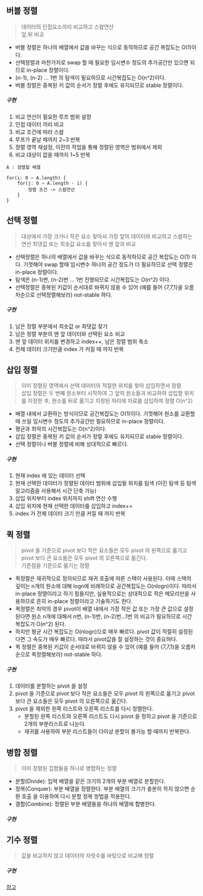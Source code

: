 ## 버블 정렬
> 데이터의 인접요소끼리 비교하고 스왑연산 <br/>
> 앞,뒤 비교 <br/>
- 버블 정렬은 하나의 배열에서 값을 바꾸는 식으로 동작하므로 공간 복잡도는 O(1)이다.
- 선택정렬과 마찬가지로 swap 할 때 필요한 임시변수 정도의 추가공간만 있으면 되므로 in-place 정렬이다.
- (n-1), (n-2) ... 1번 의 탐색이 필요하므로 시간복잡도는 O(n^2)이다.
- 버블 정렬은 중복된 키 값의 순서가 정렬 후에도 유지되므로 stable 정렬이다.
##### 구현
1. 비교 연산이 필요한 루프 범위 설정
2. 인접 데이터 끼리 비교
3. 비교 조건에 따라 스왑
4. 루프가 끝날 때까지 2~3 반복
5. 정렬 영역 재설정, 이전의 작업을 통해 정렬된 영역은 범위에서 제외
6. 비교 대상이 없을 때까지 1~5 반복
```
A : 정렬할 배열

for(i: 0 ~ A.length) {
    for(j: 0 ~ A.length - i) {
        정렬 조건 -> 스왑연산
    }
}
```
## 선택 정렬
> 대상에서 가장 크거나 작은 요소 찾아서 가장 앞의 데이터와 비교하고 스왑하는 연산
> 최댓값 또는 최솟값 요소를 찾아서 맨 앞과 비교
- 선택정렬은 하나의 배열에서 값을 바꾸는 식으로 동작하므로 공간 복잡도는 O(1) 이다. 기껏해야 swap 할때 임시변수 하나의 공간 정도가 더 필요하므로 선택 정렬은 in-place 정렬이다.
- 탐색은 (n-1)번, (n-2)번 ... 1번 진행되므로 시간복잡도는 O(n^2) 이다.
- 선택정렬은 중복된 키값이 순서대로 바뀌지 않을 수 있어 (예를 들어 {7,7,1}을 오름차순으로 선택정렬해보라) not-stable 하다.
##### 구현
1. 남은 정렬 부분에서 최솟값 or 최댓값 찾기
2. 남은 정렬 부분의 맨 앞 데이터와 선택된 요소 비교
3. 맨 앞 데이터 위치를 변경하고 index++, 남은 정렬 범위 축소
4. 전체 데이터 크기만큼 index 가 커질 때 까지 반복

## 삽입 정렬
> 이미 정렬된 영역에서 선택 데이터의 적절한 위치를 찾아 삽입하면서 정렬 <br/>
> 삽입 정렬은 두 번째 원소부터 시작하여 그 앞의 원소들과 비교하여 삽입할 위치를 지정한 후, 원소를 뒤로 옮기고 지정된 자리에 자료를 삽입하여 정렬
> O(n^2)
- 배열 내에서 교환하는 방식이므로 공간복잡도는 O(1)이다. 기껏해야 원소를 교환할 때 쓰일 임시변수 정도의 추가공간만 필요하므로 in-place 정렬이다.
- 평균과 최악의 시간복잡도는 O(n^2)이다.
- 삽입 정렬은 중복된 키 값의 순서가 정렬 후에도 유지되므로 stable 정렬이다.
- 선택 정렬이나 버블 정렬에 비해 상대적으로 빠르다.
##### 구현
1. 현재 index 에 있는 데이터 선택
2. 현재 선택한 데이터가 정렬된 데이터 범위에 삽입될 위치를 탐색 (이진 탐색 등 탐색 알고리즘을 사용해서 시간 단축 가능)
3. 삽입 위치부터 index 위치까지 shift 연산 수행
4. 삽입 위치에 현재 선택한 데이터를 삽입하고 index++
5. index 가 전체 데이터 크기 만큼 커질 때 까지 반복


## 퀵 정렬
> pivot 을 기준으로 pivot 보다 작은 요소들은 모두 pivot 의 왼쪽으로 옮기고 pivot 보다 큰 요소들은 모두 pivot 의 오른쪽으로 옮긴다.<br/>
> 기준점을 기준으로 옮기는 정렬
- 퀵정렬은 재귀적으로 정의되므로 재귀 호출에 따른 스택이 사용된다. 이때 스택의 깊이는 n개의 원소에 대해 logn에 비례하므로 공간복잡도는 O(nlogn)이다. 따라서 in-place 정렬이라고 하기 힘들지만, 실용적으로는 상대적으로 작은 메모리만을 사용하므로 흔히 in-place 정렬이라고 기술하기도 한다.
- 퀵정렬은 최악의 경우 pivot이 배열 내에서 가장 작은 값 또는 가장 큰 값으로 설정된다면 원소 n개에 대해서 n번, (n-1)번, (n-2)번...1번 의 비교가 필요하므로 시간 복잡도가 O(n^2) 된다.
- 하지만 평균 시간 복잡도는 O(nlogn)으로 매우 빠르다. pivot 값이 적절히 설정된다면 그 속도가 매우 빠르다. 따라서 pivot값을 잘 설정하는 것이 중요하다.
- 퀵 정렬은 중복된 키값이 순서대로 바뀌지 않을 수 있어 (예를 들어 {7,7,1}을 오름차순으로 퀵정렬해보라) not-stable 하다.
##### 구현
1. 데이터를 분할하는 pivot 을 설정
2. pivot 을 기준으로 pivot 보다 작은 요소들은 모두 pivot 의 왼쪽으로 옮기고 pivot 보다 큰 요소들은 모두 pivot 의 오른쪽으로 옮긴다.
3. pivot 을 제외한 왼쪽 리스트와 오른쪽 리스트를 다시 정렬한다.
   - 분할된 왼쪽 리스트와 오른쪽 리스트도 다시 pivot 을 정하고 pivot 을 기준으로 2개의 부분리스트로 나눈다.
   - 재귀를 사용하여 부분 리스트들이 더이상 분할이 불가능 할 때까지 반복한다.
    
## 병합 정렬
> 이미 정렬된 집합들을 하나로 병합하는 정렬
- 분할(Divide): 입력 배열을 같은 크기의 2개의 부분 배열로 분할한다.
- 정복(Conquer): 부분 배열을 정렬한다. 부분 배열의 크기가 충분히 작지 않으면 순환 호출 을 이용하여 다시 분할 정복 방법을 적용한다.
- 결합(Combine): 정렬된 부분 배열들을 하나의 배열에 합병한다.
##### 구현


## 기수 정렬
> 값을 비교하지 않고 데이터의 자릿수를 바탕으로 비교해 정렬
##### 구현


[참고](https://code-lab1.tistory.com)